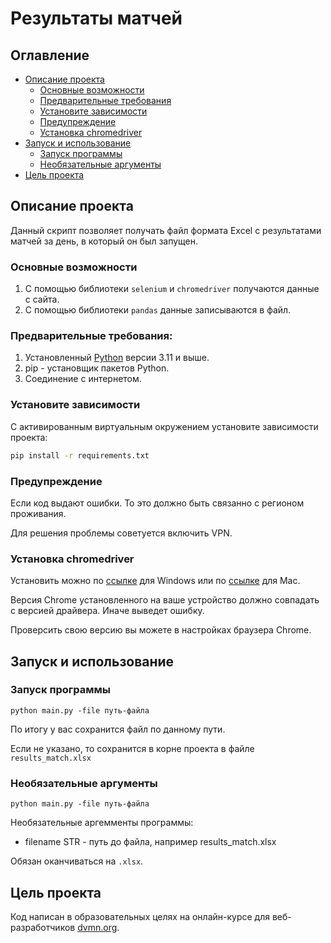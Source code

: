 # Результаты матчей

## Оглавление

* [Описание проекта](#описание-проекта)
    * [Основные возможности](#основные-возможности)
    * [Предварительные требования](#предварительные-требования)
    * [Установите зависимости](#установите-зависимости)
    * [Предупреждение](#предупреждение)
    * [Установка chromedriver](#установка-chromedriver)
* [Запуск и использование](#Запуск-и-использование)
    * [Запуск программы](#запуск-программы)
    * [Необязательные аргументы](#необязательные-аргументы)
* [Цель проекта](#цель-проекта)

## Описание проекта

Данный скрипт позволяет получать файл формата Excel с результатами матчей за день, в который он был запущен.

### Основные возможности

1. С помощью библиотеки `selenium` и `chromedriver` получаются данные с сайта. 
2. С помощью библиотеки `pandas` данные записываются в файл.

### Предварительные требования:

1. Установленный [Python](https://www.python.org/downloads/) версии 3.11 и выше.
2. pip - установщик пакетов Python.
3. Соединение с интернетом.

### Установите зависимости

С активированным виртуальным окружением установите зависимости проекта:

```bash
pip install -r requirements.txt
```

### Предупреждение

Если код выдают ошибки. То это должно быть связанно с регионом проживания.

Для решения проблемы советуется включить VPN.

### Установка chromedriver

Установить можно по [ссылке](https://googlechromelabs.github.io/chrome-for-testing/) для Windows или по [ссылке](https://disk.yandex.by/d/Tnm1kskPEZX2Qg) для Mac.

Версия Chrome установленного на ваше устройство должно совпадать с версией драйвера. Иначе выведет ошибку.

Проверсить свою версию вы можете в настройках браузера Chrome.

## Запуск и использование

### Запуск программы

```
python main.py -file путь-файла
```

По итогу у вас сохранится файл по данному пути.

Если не указано, то сохранится в корне проекта в файле `results_match.xlsx`

### Необязательные аргументы

```
python main.py -file путь-файла
```

Необязательные аргeмменты программы:

 - filename STR - путь до файла, например results_match.xlsx

Обязан оканчиваться на `.xlsx`.

## Цель проекта

Код написан в образовательных целях на онлайн-курсе для веб-разработчиков [dvmn.org](https://dvmn.org/).
